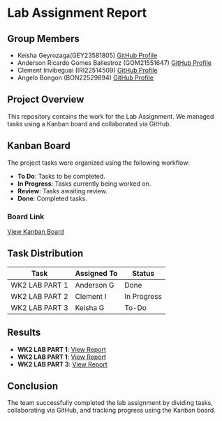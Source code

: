 # Lab Assignment Report

## Group Members
- Keisha Geyrozaga(GEY23581805) [GitHub Profile](https://github.com/MOMORII)
- Anderson Ricardo Gomes Ballestroz (GOM21551647) [GitHub Profile](https://github.com/AndersonRGB)
- Clement Irivibeguai (IRI22514509) [GitHub Profile](https://github.com/clems27)
- Angelo Bongon (BON22529894) [GitHub Profile](https://github.com/Z3R018)
  
## Project Overview
This repository contains the work for the Lab Assignment. We managed tasks using a Kanban board and collaborated via GitHub.

## Kanban Board
The project tasks were organized using the following workflow:
- **To Do**: Tasks to be completed.
- **In Progress**: Tasks currently being worked on.
- **Review**: Tasks awaiting review.
- **Done**: Completed tasks.
  
### Board Link
[View Kanban Board](https://github.com/users/MOMORII/projects/1/views/1)

## Task Distribution
| Task | Assigned To | Status |
|--------------------|---------------|--------------|
| WK2 LAB PART 1 | Anderson G | Done |
| WK2 LAB PART 2 | Clement I| In Progress |
| WK2 LAB PART 3 | Keisha G | To-Do |

## Results
- **WK2 LAB PART 1**: [View Report](https://github.com/MOMORII/SAD/blob/main/lab2part1.md)
- **WK2 LAB PART 1**: [View Report](https://github.com/MOMORII/SAD/blob/main/lab2part2.md)
- **WK2 LAB PART 3**: [View Report](https://github.com/MOMORII/SAD/blob/main/lab2part3.md)

## Conclusion
The team successfully completed the lab assignment by dividing tasks, collaborating via GitHub, and tracking progress using the Kanban board.
